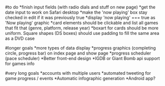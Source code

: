 #to do
*finish input fields (with radio dials and stuff on new page)
    *get the date input to work on Safari desktop
*make the 'now playing' box stay checked in edit if it was previously true
*display 'now playing' === true as 'Now playing' graphic
*card elements should be clickable and list all games that fit that (genre, platform, release year)
*boxart for cards should be more uniform. Square shapes (DS boxes) should use padding to fill the same area as a DVD case

#longer goals
*more types of data display
*progress graphics (completing circle, progress bar) on index page and show page
*progress scheduler (pace scheduler)
*Better front-end design
*IGDB or Giant Bomb api support for games info

#very long goals
*accounts with multiple users
*automated tweeting for game progress / events
*Automatic infographic generation
*Android app?